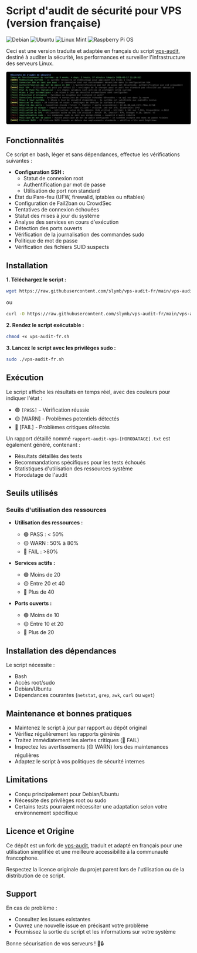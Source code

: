 # Script d'audit de sécurité pour VPS (version française)

![Debian](https://img.shields.io/badge/Debian_10+-D70A53?logo=debian&logoColor=white)
![Ubuntu](https://img.shields.io/badge/Ubuntu_18+-E95420?logo=ubuntu&logoColor=white)
![Linux Mint](https://img.shields.io/badge/Linux_Mint_20+-87CF3E?logo=linux-mint&logoColor=white)
![Raspberry Pi OS](https://img.shields.io/badge/Raspberry_Pi_OS_10+-C51A4A?logo=raspberry-pi&logoColor=white)

Ceci est une version traduite et adaptée en français du script [vps-audit](https://github.com/vernu/vps-audit), destiné à auditer la sécurité, les performances et surveiller l'infrastructure des serveurs Linux.


<!-- add a screenshot of the output here -->

![Sample Output](./screenshot.webp)

## Fonctionnalités

Ce script en bash, léger et sans dépendances, effectue les vérifications suivantes :

- **Configuration SSH :**
  - Statut de connexion root
  - Authentification par mot de passe
  - Utilisation de port non standard
- État du Pare-feu (UFW, firewalld, iptables ou nftables)
- Configuration de Fail2ban ou CrowdSec
- Tentatives de connexion échouées
- Statut des mises à jour du système
- Analyse des services en cours d'exécution
- Détection des ports ouverts
- Vérification de la journalisation des commandes sudo
- Politique de mot de passe
- Vérification des fichiers SUID suspects

## Installation

**1. Téléchargez le script :**

```bash
wget https://raw.githubusercontent.com/slymb/vps-audit-fr/main/vps-audit-fr.sh
```
ou
```bash
curl -O https://raw.githubusercontent.com/slymb/vps-audit-fr/main/vps-audit-fr.sh
```

**2. Rendez le script exécutable :**

```bash
chmod +x vps-audit-fr.sh
```

**3. Lancez le script avec les privilèges sudo :**

```bash
sudo ./vps-audit-fr.sh
```

## Exécution

Le script affiche les résultats en temps réel, avec des couleurs pour indiquer l'état :

- 🟢 `[PASS]` – Vérification réussie
- 🟡 [WARN] - Problèmes potentiels détectés
- 🔴 [FAIL] - Problèmes critiques détectés

Un rapport détaillé nommé `rapport-audit-vps-[HORODATAGE].txt` est également généré, contenant :

- Résultats détaillés des tests
- Recommandations spécifiques pour les tests échoués
- Statistiques d'utilisation des ressources système
- Horodatage de l'audit

## Seuils utilisés

### Seuils d'utilisation des ressources

- **Utilisation des ressources :**
  - 🟢 PASS : < 50%
  - 🟡 WARN : 50% à 80%
  - 🔴 FAIL : >80%

- **Services actifs :**
  - 🟢 Moins de 20
  - 🟡 Entre 20 et 40
  - 🔴 Plus de 40

- **Ports ouverts :**
  - 🟢 Moins de 10
  - 🟡 Entre 10 et 20
  - 🔴 Plus de 20

## Installation des dépendances

Le script nécessite :

- Bash
- Accès root/sudo
- Debian/Ubuntu
- Dépendances courantes (`netstat`, `grep`, `awk`, `curl` ou `wget`)

## Maintenance et bonnes pratiques

- Maintenez le script à jour par rapport au dépôt original
- Vérifiez régulièrement les rapports générés
- Traitez immédiatement les alertes critiques (🔴 FAIL)
- Inspectez les avertissements (🟡 WARN) lors des maintenances régulières
- Adaptez le script à vos politiques de sécurité internes

## Limitations

- Conçu principalement pour Debian/Ubuntu
- Nécessite des privilèges root ou sudo
- Certains tests pourraient nécessiter une adaptation selon votre environnement spécifique

## Licence et Origine

Ce dépôt est un fork de [vps-audit](https://github.com/vernu/vps-audit), traduit et adapté en français pour une utilisation simplifiée et une meilleure accessibilité à la communauté francophone.

Respectez la licence originale du projet parent lors de l'utilisation ou de la distribution de ce script.

## Support

En cas de problème :

- Consultez les issues existantes
- Ouvrez une nouvelle issue en précisant votre problème
- Fournissez la sortie du script et les informations sur votre système

Bonne sécurisation de vos serveurs ! 🚀🔒

